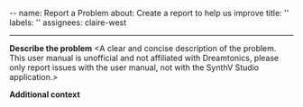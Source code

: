 --
name: Report a Problem
about: Create a report to help us improve
title: ''
labels: ''
assignees: claire-west

---

**Describe the problem**
<A clear and concise description of the problem. This user manual is unofficial and not affiliated with Dreamtonics, please only report issues with the user manual, not with the SynthV Studio application.>

**Additional context**
<Any other context about the problem here.>
